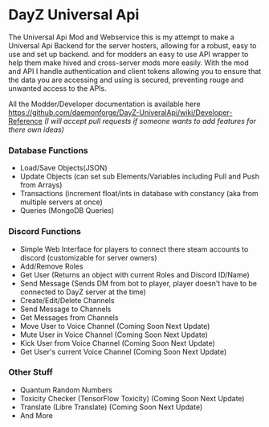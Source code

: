 # DayZ Universal Api
 
The Universal Api Mod and Webservice this is my attempt to make a Universal Api Backend for the server hosters, allowing for a robust, easy to use and set up backend. and for modders an easy to use API wrapper to help them make hived and cross-server mods more easily. With the mod and API I handle authentication and client tokens allowing you to ensure that the data you are accessing and using is secured, preventing rouge and unwanted access to the APIs.

All the Modder/Developer documentation is available here https://github.com/daemonforge/DayZ-UniveralApi/wiki/Developer-Reference
_(I will accept pull requests if someone wants to add features for there own ideas)_
### Database Functions
- Load/Save Objects(JSON)
- Update Objects (can set sub Elements/Variables including Pull and Push from Arrays) 
- Transactions (increment float/ints in database with constancy (aka from multiple servers at once)
- Queries (MongoDB Queries)
### Discord Functions 
- Simple Web Interface for players to connect there steam accounts to discord (customizable for server owners) 
- Add/Remove Roles
- Get User (Returns an object with current Roles and Discord ID/Name)
- Send Message (Sends DM from bot to player, player doesn't have to be connected to DayZ server at the time)
- Create/Edit/Delete Channels
- Send Message to Channels
- Get Messages from Channels
- Move User to Voice Channel (Coming Soon Next Update)
- Mute User in Voice Channel (Coming Soon Next Update)
- Kick User from Voice Channel (Coming Soon Next Update)
- Get User's current Voice Channel (Coming Soon Next Update)
### Other Stuff
- Quantum Random Numbers
- Toxicity Checker (TensorFlow Toxicity) (Coming Soon Next Update)
- Translate (Libre Translate) (Coming Soon Next Update)
- And More
